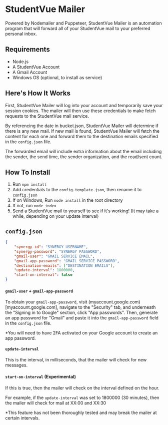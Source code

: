 # StudentVue Mailer

 Powered by Nodemailer and Puppeteer, StudentVue Mailer is an automation program that will forward all of your StudentVue mail to your preferred personal
 inbox.

## Requirements

- Node.js
- A StudentVue Account
- A Gmail Account
- Windows OS (optional, to install as service)

## Here's How It Works

First, StudentVue Mailer will log into your account and temporarily save your session cookies. The mailer will then use these credentials to make fetch requests to the StudentVue mail service.

By referencing the date in bucket.json, StudentVue Mailer will determine if there is any new mail. If new mail is found, StudentVue Mailer will fetch the content for each one and forward them to the destination emails specified in the `config.json` file.

The forwarded email will include extra information about the email including the sender, the send time, the sender organization, and the read/sent count.

## How To Install

1. Run `npm install`
2. Add credentials to the `config.template.json`, then rename it to `config.json`
3. If on Windows, Run `node install` in the root directory
3. If not, run `node index`
4. Send a StudentVue mail to yourself to see if it's working! (It may take a while, depending on your update interval)

## `config.json`

```json
{
    "synergy-id": "SYNERGY USERNAME",
    "synergy-password": "SYNERGY PASSWORD",
    "gmail-user": "GMAIL SERVICE EMAIL",
    "gmail-app-password": "GMAIL SERVICE PASSWORD",
    "destination-emails": ["DESTINATION EMAILS"],
    "update-interval": 1800000,
    "start-on-interval": false
}
```

#### `gmail-user` + `gmail-app-password`

To obtain your `gmail-app-password`, visit (myaccount.google.com)[myaccount.google.com], navigate to the "Security" tab, and underneath the "Signing in to Google" section, click "App passwords". Then, generate an app password for "Gmail" and paste it into the `gmail-app-password` field in the `config.json` file.

*You will need to have 2FA activated on your Google account to create an app password.

#### `update-interval`

This is the interval, in milliseconds, that the mailer will check for new messages.

#### `start-on-interval` (Experimental)

If this is true, then the mailer will check on the interval defined on the hour.

For example, if the `update-interval` was set to 1800000 (30 minutes), then the mailer will check for mail at XX:00 and XX:30

*This feature has not been thoroughly tested and may break the mailer at certain intervals.

